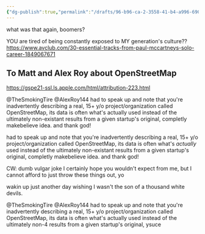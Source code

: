 ```yaml
---
{"dg-publish":true,"permalink":"/drafts/96-b96-ca-2-3558-41-b4-a996-690-e1-a44184-c-2/","dgHomeLink":true,"dgPassFrontmatter":false}
---
```



what was that again, boomers?

YOU are tired of being constantly exposed to MY generation's culture?? 	\
https://www.avclub.com/30-essential-tracks-from-paul-mccartneys-solo-career-1849067671

## To Matt and Alex Roy about OpenStreetMap
https://gspe21-ssl.ls.apple.com/html/attribution-223.html

@TheSmokingTire @AlexRoy144
had to speak up and note that you're inadvertently describing a real, 15+ y/o project/organization called OpenStreetMap, its data is often what's actually used instead of the ultimately non-existant results from a given startup's original, completly makebelieve idea. and thank god!

had to speak up and note that you're inadvertently describing a real, 15+ y/o project/organization called OpenStreetMap, its data is often what's *actually* used instead of the ultimately non-existant results from a given startup's original, completly makebelieve idea. and thank god!



CW: dumb vulgar joke I certainly hope you wouldn't expect from me, but I cannot afford to just throw these things out, yo 

wakin up just another day wishing I wasn't the son of a thousand white devils.


@TheSmokingTire @AlexRoy144 
had to speak up and note that you're inadvertently describing a real, 15+ y/o project/organization called OpenStreetMap, its data is often what's actually used instead of the ultimately non-4 results from a given startup's original, ysuce